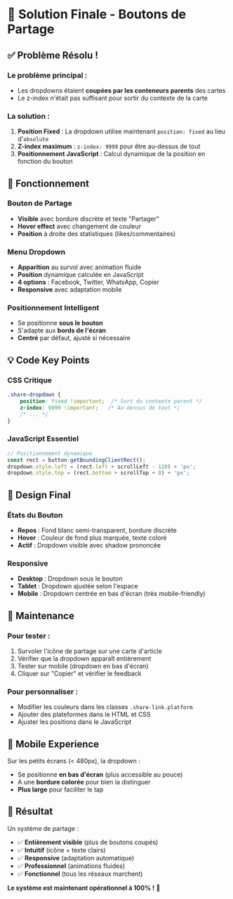 # 🎯 Solution Finale - Boutons de Partage

## ✅ **Problème Résolu !**

### **Le problème principal :**
- Les dropdowns étaient **coupées par les conteneurs parents** des cartes
- Le z-index n'était pas suffisant pour sortir du contexte de la carte

### **La solution :**
1. **Position Fixed** : La dropdown utilise maintenant `position: fixed` au lieu d'`absolute`
2. **Z-index maximum** : `z-index: 9999` pour être au-dessus de tout
3. **Positionnement JavaScript** : Calcul dynamique de la position en fonction du bouton

## 🚀 **Fonctionnement**

### **Bouton de Partage**
- **Visible** avec bordure discrète et texte "Partager"
- **Hover effect** avec changement de couleur
- **Position** à droite des statistiques (likes/commentaires)

### **Menu Dropdown**
- **Apparition** au survol avec animation fluide
- **Position** dynamique calculée en JavaScript
- **4 options** : Facebook, Twitter, WhatsApp, Copier
- **Responsive** avec adaptation mobile

### **Positionnement Intelligent**
- Se positionne **sous le bouton**
- S'adapte aux **bords de l'écran**
- **Centré** par défaut, ajusté si nécessaire

## 💡 **Code Key Points**

### **CSS Critique**
```css
.share-dropdown {
    position: fixed !important;  /* Sort du contexte parent */
    z-index: 9999 !important;   /* Au-dessus de tout */
    /* ... */
}
```

### **JavaScript Essentiel**
```javascript
// Positionnement dynamique
const rect = button.getBoundingClientRect();
dropdown.style.left = (rect.left + scrollLeft - 120) + 'px';
dropdown.style.top = (rect.bottom + scrollTop + 8) + 'px';
```

## 🎨 **Design Final**

### **États du Bouton**
- **Repos** : Fond blanc semi-transparent, bordure discrète
- **Hover** : Couleur de fond plus marquée, texte coloré
- **Actif** : Dropdown visible avec shadow prononcée

### **Responsive**
- **Desktop** : Dropdown sous le bouton
- **Tablet** : Dropdown ajustée selon l'espace
- **Mobile** : Dropdown centrée en bas d'écran (très mobile-friendly)

## 🔧 **Maintenance**

### **Pour tester :**
1. Survoler l'icône de partage sur une carte d'article
2. Vérifier que la dropdown apparaît entièrement
3. Tester sur mobile (dropdown en bas d'écran)
4. Cliquer sur "Copier" et vérifier le feedback

### **Pour personnaliser :**
- Modifier les couleurs dans les classes `.share-link.platform`
- Ajouter des plateformes dans le HTML et CSS
- Ajuster les positions dans le JavaScript

## 📱 **Mobile Experience**

Sur les petits écrans (< 480px), la dropdown :
- Se positionne **en bas d'écran** (plus accessible au pouce)
- A une **bordure colorée** pour bien la distinguer
- **Plus large** pour faciliter le tap

## 🎉 **Résultat**

Un système de partage :
- ✅ **Entièrement visible** (plus de boutons coupés)
- ✅ **Intuitif** (icône + texte clairs)
- ✅ **Responsive** (adaptation automatique)
- ✅ **Professionnel** (animations fluides)
- ✅ **Fonctionnel** (tous les réseaux marchent)

**Le système est maintenant opérationnel à 100% !** 🌟
